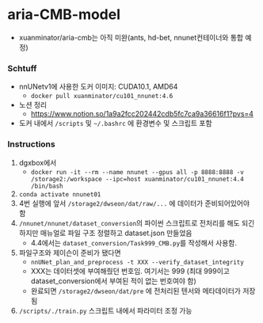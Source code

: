 # aria-CMB-model
- xuanminator/aria-cmb는 아직 미완(ants, hd-bet, nnunet컨테이너와 통합 예정)
### Schtuff
- nnUNetv1에 사용한 도커 이미지: CUDA10.1, AMD64
	- ```docker pull xuanminator/cu101_nnunet:4.6```
- 노션 정리
	- https://www.notion.so/1a9a2fcc202442cdb5fc7ca9a36616f1?pvs=4
- 도커 내에서 ```/scripts``` 및 ```~/.bashrc``` 에 환경변수 및 스크립트 포함

### Instructions
1. dgxbox에서
	- ```docker run -it --rm --name nnunet --gpus all -p 8888:8888 -v /storage2:/workspace --ipc=host xuanminator/cu101_nnunet:4.4 /bin/bash```
2. ```conda activate nnunet01```
3. 4번 실행에 앞서 ```/storage2/dwseon/dat/raw/...``` 에 데이터가 준비되어있어야 함
4. ```/nnunet/nnunet/dataset_conversion```의 파이썬 스크립트로 전처리를 해도 되긴 하지만 매뉴얼로 파일 구조 정렬하고 dataset.json 만들었음
	- 4.4에서는 ```dataset_conversion/Task999_CMB.py```를 작성해서 사용함. 
5. 파일구조와 제이슨이 준비가 됐다면
	- ```nnUNet_plan_and_preprocess -t XXX --verify_dataset_integrity```
	- XXX는 데이터셋에 부여해줬던 번호임. 여기서는 999 (최대 999이고 dataset_conversion에서 부여된 적이 없는 번호여야 함)
	- 완료되면 ```/storage2/dwseon/dat/pre``` 에 전처리된 텐서와 메타데이터가 저장됨
6. ```/scripts/./train.py```
   스크립트 내에서 파라미터 조정 가능
